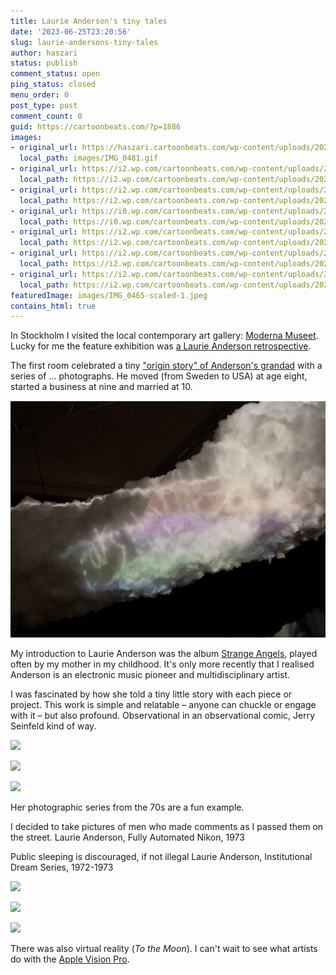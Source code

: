 ```yaml
---
title: Laurie Anderson's tiny tales
date: '2023-06-25T23:20:56'
slug: laurie-andersons-tiny-tales
author: haszari
status: publish
comment_status: open
ping_status: closed
menu_order: 0
post_type: post
comment_count: 0
guid: https://cartoonbeats.com/?p=1886
images:
- original_url: https://haszari.cartoonbeats.com/wp-content/uploads/2023/06/IMG_0481.gif
  local_path: images/IMG_0481.gif
- original_url: https://i2.wp.com/cartoonbeats.com/wp-content/uploads/2023/06/IMG_0474-1024x768.jpeg?ssl=1
  local_path: https://i2.wp.com/cartoonbeats.com/wp-content/uploads/2023/06/IMG_0474-1024x768.jpeg?ssl=1
- original_url: https://i2.wp.com/cartoonbeats.com/wp-content/uploads/2023/06/IMG_0473-1024x768.jpeg?ssl=1
  local_path: https://i2.wp.com/cartoonbeats.com/wp-content/uploads/2023/06/IMG_0473-1024x768.jpeg?ssl=1
- original_url: https://i0.wp.com/cartoonbeats.com/wp-content/uploads/2023/06/IMG_0475-1024x768.jpeg?ssl=1
  local_path: https://i0.wp.com/cartoonbeats.com/wp-content/uploads/2023/06/IMG_0475-1024x768.jpeg?ssl=1
- original_url: https://i2.wp.com/cartoonbeats.com/wp-content/uploads/2023/06/IMG_0477.gif?ssl=1
  local_path: https://i2.wp.com/cartoonbeats.com/wp-content/uploads/2023/06/IMG_0477.gif?ssl=1
- original_url: https://i2.wp.com/cartoonbeats.com/wp-content/uploads/2023/06/IMG_0479-1024x768.jpeg?ssl=1
  local_path: https://i2.wp.com/cartoonbeats.com/wp-content/uploads/2023/06/IMG_0479-1024x768.jpeg?ssl=1
- original_url: https://i2.wp.com/cartoonbeats.com/wp-content/uploads/2023/06/IMG_0471.gif?ssl=1
  local_path: https://i2.wp.com/cartoonbeats.com/wp-content/uploads/2023/06/IMG_0471.gif?ssl=1
featuredImage: images/IMG_0465-scaled-1.jpeg
contains_html: true
---
```


In Stockholm I visited the local contemporary art gallery:  [Moderna Museet](https://www.modernamuseet.se/). Lucky for me the feature exhibition was [a Laurie Anderson retrospective](https://www.modernamuseet.se/stockholm/en/exhibitions/laurie-anderson/).

The first room celebrated a tiny ["origin story" of Anderson's grandad](https://www.apollo-magazine.com/laurie-anderson-interview-circa-moderna-museet/) with a series of … photographs. He moved (from Sweden to USA) at age eight, started a business at nine and married at 10.

![](./images/IMG_0481.gif)

My introduction to Laurie Anderson was the album [Strange Angels](https://open.spotify.com/album/6Sy383KpqoNe5b6MmvgfCQ?si=OxBCKzzER1mzRfOF24mR2Q), played often by my mother in my childhood. It's only more recently that I realised Anderson is an electronic music pioneer and multidisciplinary artist.

I was fascinated by how she told a tiny little story with each piece or project. This work is simple and relatable – anyone can chuckle or engage with it – but also profound. Observational in an observational comic, Jerry Seinfeld kind of way.

<!-- wp:spacer {"height":"1em"} -->

<!-- /wp:spacer -->
<!-- wp:jetpack/tiled-gallery {"columnWidths":[["66.76825","33.23175"]],"ids":[1890,1892,1891]} -->
![](./images/IMG_0474-1024x768.jpeg?ssl=1)

![](./images/IMG_0473-1024x768.jpeg?ssl=1)

![](./images/IMG_0475-1024x768.jpeg?ssl=1)

<!-- /wp:jetpack/tiled-gallery -->

Her photographic series from the 70s are a fun example.

<!-- wp:columns -->
I decided to take pictures of men who made comments as I passed them on the street.
Laurie Anderson, Fully Automated Nikon, 1973

Public sleeping is discouraged, if not illegal
Laurie Anderson, Institutional Dream Series, 1972-1973

<!-- /wp:columns -->
<!-- wp:spacer {"height":"1em"} -->

<!-- /wp:spacer -->
<!-- wp:jetpack/tiled-gallery {"columnWidths":[["66.72218","33.27782"]],"ids":[1894,1895,1896]} -->
![](./images/IMG_0477.gif?ssl=1)

![](./images/IMG_0479-1024x768.jpeg?ssl=1)

![](./images/IMG_0471.gif?ssl=1)

<!-- /wp:jetpack/tiled-gallery -->

There was also virtual reality (*To the Moon*). I can't wait to see what artists do with the [Apple Vision Pro](https://www.apple.com/apple-vision-pro/).

<p></p>